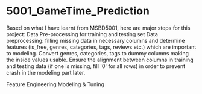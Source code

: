 # 5001_GameTime_Prediction


Based on what I have learnt from MSBD5001, here are major steps for this project:
Data Pre-processing for training and testing set
Data preprocessing: filling missing data in necessary columns and determine features (is_free, genres, categories, tags, reviews etc.) which are important to modeling.
Convert genres, categories, tags to dummy columns making the inside values usable.
Ensure the alignment between columns in training and testing data (if one is missing, fill '0' for all rows) in order to prevent crash in the modeling part later.

Feature Engineering
Modeling & Tuning
